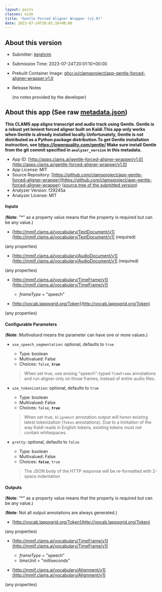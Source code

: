 ```yaml
---
layout: posts
classes: wide
title: "Gentle Forced Aligner Wrapper (v1.0)"
date: 2023-07-24T20:01:10+00:00
---
```

## About this version

- Submitter: [keighrim](https://github.com/keighrim)
- Submission Time: 2023-07-24T20:01:10+00:00
- Prebuilt Container Image: [ghcr.io/clamsproject/app-gentle-forced-aligner-wrapper:v1.0](https://github.com/clamsproject/app-gentle-forced-aligner-wrapper/pkgs/container/app-gentle-forced-aligner-wrapper/v1.0)
- Release Notes

    (no notes provided by the developer)

## About this app (See raw [metadata.json](metadata.json))

**This CLAMS app aligns transcript and audio track using Gentle. Gentle is a robust yet lenient forced aligner built on Kaldi.This app only works when Gentle is already installed locally.Unfortunately, Gentle is not distributed as a Python package distribution.To get Gentle installation instruction, see https://lowerquality.com/gentle/ Make sure install Gentle from the git commit specified in ``analyzer_version`` in this metadata.**

- App ID: [http://apps.clams.ai/gentle-forced-aligner-wrapper/v1.0](http://apps.clams.ai/gentle-forced-aligner-wrapper/v1.0)
- App License: MIT
- Source Repository: [https://github.com/clamsproject/app-gentle-forced-aligner-wrapper](https://github.com/clamsproject/app-gentle-forced-aligner-wrapper) ([source tree of the submitted version](https://github.com/clamsproject/app-gentle-forced-aligner-wrapper/tree/v1.0))
- Analyzer Version: f29245a
- Analyzer License: MIT


#### Inputs
(**Note**: "*" as a property value means that the property is required but can be any value.)

- [http://mmif.clams.ai/vocabulary/TextDocument/v1](http://mmif.clams.ai/vocabulary/TextDocument/v1) (required)

 (any properties)

- [http://mmif.clams.ai/vocabulary/AudioDocument/v1](http://mmif.clams.ai/vocabulary/AudioDocument/v1) (required)

 (any properties)

- [http://mmif.clams.ai/vocabulary/TimeFrame/v1](http://mmif.clams.ai/vocabulary/TimeFrame/v1)
    - _frameType_ = "speech"

- [http://vocab.lappsgrid.org/Token](http://vocab.lappsgrid.org/Token)

 (any properties)



#### Configurable Parameters
(**Note**: _Multivalued_ means the parameter can have one or more values.)

- `use_speech_segmentation`: optional, defaults to `true`

    - Type: boolean
    - Multivalued: False
    - Choices: `false`, **_`true`_**


    > When set true, use exising "speech"-typed ``TimeFrame`` annotations and run aligner only on those frames, instead of entire audio files.
- `use_tokenization`: optional, defaults to `true`

    - Type: boolean
    - Multivalued: False
    - Choices: `false`, **_`true`_**


    > When set true, ``Alignment`` annotation output will honor existing latest tokenization (``Token`` annotations). Due to a limitation of the way Kaldi reads in English tokens, existing tokens must not contain whitespaces. 
- `pretty`: optional, defaults to `false`

    - Type: boolean
    - Multivalued: False
    - Choices: **_`false`_**, `true`


    > The JSON body of the HTTP response will be re-formatted with 2-space indentation


#### Outputs
(**Note**: "*" as a property value means that the property is required but can be any value.)

(**Note**: Not all output annotations are always generated.)

- [http://vocab.lappsgrid.org/Token](http://vocab.lappsgrid.org/Token)

 (any properties)

- [http://mmif.clams.ai/vocabulary/TimeFrame/v1](http://mmif.clams.ai/vocabulary/TimeFrame/v1)
    - _frameType_ = "speech"
    - _timeUnit_ = "milliseconds"

- [http://mmif.clams.ai/vocabulary/Alignment/v1](http://mmif.clams.ai/vocabulary/Alignment/v1)

 (any properties)

